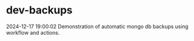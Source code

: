 # dev-backups
2024-12-17 19:00:02 Demonstration of automatic mongo db backups using workflow and actions.
